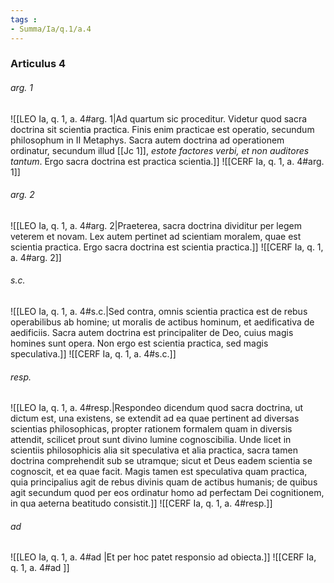 ```yaml
---
tags : 
- Summa/Ia/q.1/a.4
---
```


### Articulus 4

###### arg. 1
![[LEO Ia, q. 1, a. 4#arg. 1|Ad quartum sic proceditur. Videtur quod sacra doctrina sit scientia practica. Finis enim practicae est operatio, secundum philosophum in II Metaphys. Sacra autem doctrina ad operationem ordinatur, secundum illud [[Jc 1]], *estote factores verbi, et non auditores tantum*. Ergo sacra doctrina est practica scientia.]]
![[CERF Ia, q. 1, a. 4#arg. 1]]

###### arg. 2
![[LEO Ia, q. 1, a. 4#arg. 2|Praeterea, sacra doctrina dividitur per legem veterem et novam. Lex autem pertinet ad scientiam moralem, quae est scientia practica. Ergo sacra doctrina est scientia practica.]]
![[CERF Ia, q. 1, a. 4#arg. 2]]

###### s.c.
![[LEO Ia, q. 1, a. 4#s.c.|Sed contra, omnis scientia practica est de rebus operabilibus ab homine; ut moralis de actibus hominum, et aedificativa de aedificiis. Sacra autem doctrina est principaliter de Deo, cuius magis homines sunt opera. Non ergo est scientia practica, sed magis speculativa.]]
![[CERF Ia, q. 1, a. 4#s.c.]]

###### resp.
![[LEO Ia, q. 1, a. 4#resp.|Respondeo dicendum quod sacra doctrina, ut dictum est, una existens, se extendit ad ea quae pertinent ad diversas scientias philosophicas, propter rationem formalem quam in diversis attendit, scilicet prout sunt divino lumine cognoscibilia. Unde licet in scientiis philosophicis alia sit speculativa et alia practica, sacra tamen doctrina comprehendit sub se utramque; sicut et Deus eadem scientia se cognoscit, et ea quae facit. Magis tamen est speculativa quam practica, quia principalius agit de rebus divinis quam de actibus humanis; de quibus agit secundum quod per eos ordinatur homo ad perfectam Dei cognitionem, in qua aeterna beatitudo consistit.]]
![[CERF Ia, q. 1, a. 4#resp.]]

###### ad 
![[LEO Ia, q. 1, a. 4#ad |Et per hoc patet responsio ad obiecta.]]
![[CERF Ia, q. 1, a. 4#ad ]]

